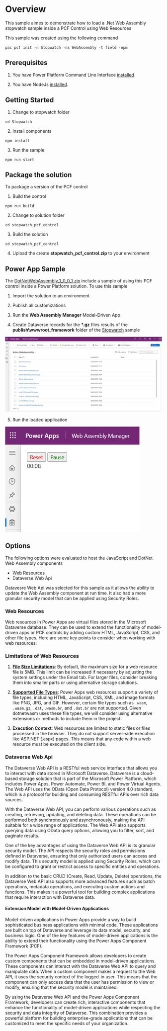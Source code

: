 # Overview

This sample aimes to demonstrate how to load a .Net Web Assembly stopwatch sample inside a PCF Control using Web Resources

This sample was created using the following command

```pwsh
pac pcf init -n Stopwatch -ns WebAssembly -t field -npm
```

## Prerequisites

1. You have Power Platform Command Line Interface [installed](https://learn.microsoft.com/power-platform/developer/cli/introduction?tabs=windows). 

2. You have NodeJs [installed](https://nodejs.org/en/download/). 

## Getting Started

1. Change to stopwatch folder

```pwsh
cd Stopwatch
```

2. Install components

```pwsh
npm install
```

3. Run the sample

```pwsh
npm run start
```

## Package the solution

To package a version of the PCF control

1. Build the control

```pwsh
npm run build
```

2. Change to solution folder

```pwsh
cd stopwatch_pcf_control
```

3. Build the solution

```pwsh
cd stopwatch_pcf_control
```

4. Upload the create **stopwatch_pcf_control.zip** to your environment

## Power App Sample

The [DotNetWebAssembly_1_0_0_1.zip](./DotNetWebAssembly_1_0_0_1.zip) include a sample of using this PCF control inside a Power Platform solution. To use this sample

1. Import the solution to an environment

2. Publish all customizations

3. Run the **Web Assembly Manager** Model-Driven App

4. Create Dataverse records for the **\*.gz** files results of the **publish\wwwroot\_framework** folder of the [Stopwatch](../stopwatch/README.md) sample

  ![Sample Admin Screen with Stopwatch Web Assembly components loaded](./media/WebAssemblyAdmin.png)

5. Run the loaded application

  ![Running application](./media/WebAssembly-StopwatchSample.png)

## Options

The following options were evaluated to host the JavaScript and DotNet Web Assembly components

- Web Resources
- Dataverse Web Api

Datavesre Web Api was selected for this sample as it allows the ability to update the Web Assembly component at run time. It also had a more granular security model that can be applied using Security Roles.

### Web Resources

Web resources in Power Apps are virtual files stored in the Microsoft Dataverse database. They can be used to extend the functionality of model-driven apps or PCF controls by adding custom HTML, JavaScript, CSS, and other file types. Here are some key points to consider when working with web resources:

### Limitations of Web Resources

1. [**File Size Limitations**](https://learn.microsoft.com/power-apps/developer/model-driven-apps/web-resources#size-limitations): By default, the maximum size for a web resource file is 5MB. This limit can be increased if necessary by adjusting the system settings under the Email tab. For larger files, consider breaking them into smaller parts or using alternative storage solutions.

2. [**Supported File Types**](https://learn.microsoft.com/power-apps/developer/model-driven-apps/web-resources##web-resource-types): Power Apps web resources support a variety of file types, including HTML, JavaScript, CSS, XML, and image formats like PNG, JPG, and GIF. However, certain file types such as `.wasm`, `.wasm.gz`, `.dat`, `.wasm.br`, and `.dat.br` are not supported. Given dotnetwasm uses these file types, we will consider using alternative extensions or methods to include them in the project.

3. **Execution Context**: Web resources are limited to static files or files processed in the browser. They do not support server-side execution like ASP.NET (.aspx) pages. This means that any code within a web resource must be executed on the client side.

### Dataverse Web Api

The Dataverse Web API is a RESTful web service interface that allows you to interact with data stored in Microsoft Dataverse. Dataverse is a cloud-based storage solution that is part of the Microsoft Power Platform, which includes Power Apps, Power Automate, Power BI, and Power Virtual Agents. The Web API uses the OData (Open Data Protocol) version 4.0 standard, which is a protocol for building and consuming RESTful APIs over rich data sources.

With the Dataverse Web API, you can perform various operations such as creating, retrieving, updating, and deleting data. These operations can be performed both synchronously and asynchronously, making the API suitable for a wide range of applications. The Web API also supports querying data using OData query options, allowing you to filter, sort, and paginate results.

One of the key advantages of using the Dataverse Web API is its granular security model. The API respects the security roles and permissions defined in Dataverse, ensuring that only authorized users can access and modify data. This security model is applied using Security Roles, which can be configured to grant or restrict access to specific entities and operations.

In addition to the basic CRUD (Create, Read, Update, Delete) operations, the Dataverse Web API also supports more advanced features such as batch operations, metadata operations, and executing custom actions and functions. This makes it a powerful tool for building complex applications that require interaction with Dataverse data.

#### Extension Model with Model-Driven Applications

Model-driven applications in Power Apps provide a way to build sophisticated business applications with minimal code. These applications are built on top of Dataverse and leverage its data model, security, and business logic. One of the key features of model-driven applications is the ability to extend their functionality using the Power Apps Component Framework (PCF).

The Power Apps Component Framework allows developers to create custom components that can be embedded in model-driven applications. These components can interact with the Dataverse Web API to query and manipulate data. When a custom component makes a request to the Web API, it uses the security context of the logged-in user. This means that the component can only access data that the user has permission to view or modify, ensuring that the security model is maintained.

By using the Dataverse Web API and the Power Apps Component Framework, developers can create rich, interactive components that enhance the functionality of model-driven applications while respecting the security and data integrity of Dataverse. This combination provides a powerful platform for building enterprise-grade applications that can be customized to meet the specific needs of your organization.